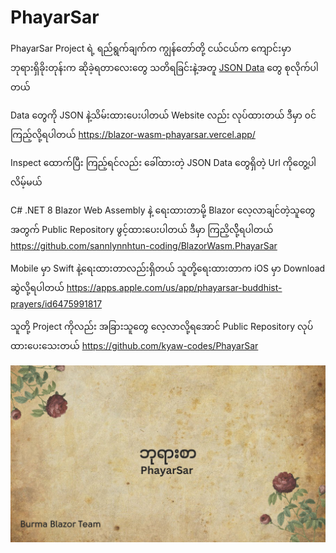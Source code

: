 ﻿# PhayarSar


PhayarSar Project ရဲ့ ရည်ရွက်ချက်က
ကျွန်တော်တို့ ငယ်ငယ်က  ကျောင်းမှာ
ဘုရားရှိခိုးတုန်းက ဆိုခဲ့ရတာလေးတွေ
သတိရခြင်းနဲ့အတူ
[JSON Data](data) တွေ စုလိုက်ပါတယ်

Data တွေကို JSON နဲ့သိမ်းထားပေးပါတယ်
Website လည်း လုပ်ထားတယ်
ဒီမှာ ၀င်ကြည့်လို့ရပါတယ် 
https://blazor-wasm-phayarsar.vercel.app/

Inspect ထောက်ပြီး ကြည့်ရင်လည်း
ခေါ်ထားတဲ့ JSON Data တွေရှိတဲ့ 
Url ကိုတွေ့ပါလိမ့်မယ်


C# .NET 8 Blazor Web Assembly နဲ့
ရေးထားတာမို့ Blazor လေ့လာချင်တဲ့သူတွေအတွက်
Public Repository ဖွင့်ထားပေးပါတယ်
ဒီမှာ ကြညိ့လို့်ရပါတယ်
https://github.com/sannlynnhtun-coding/BlazorWasm.PhayarSar

Mobile မှာ Swift နဲ့ရေးထားတာလည်းရှိတယ်
သူတို့ရေးထားတာက iOS မှာ Download ဆွဲလို့ရပါတယ်
https://apps.apple.com/us/app/phayarsar-buddhist-prayers/id6475991817

သူတို့ Project ကိုလည်း အခြားသူတွေ လေ့လာလို့ရအောင်
Public Repository လုပ်ထားပေးသေးတယ်
https://github.com/kyaw-codes/PhayarSar





![Alt](image.png)